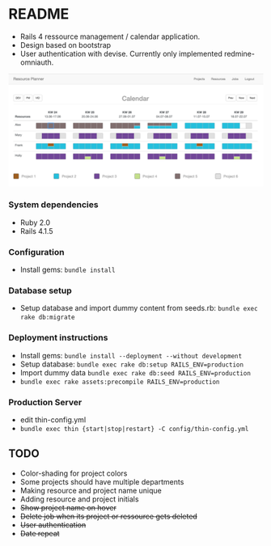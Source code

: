 # README

* Rails 4 ressource management / calendar application.
* Design based on bootstrap
* User authentication with devise. Currently only implemented redmine-omniauth.

![Screenshot 1](https://github.com/irmela/resource_management/blob/master/screenshot1.png)

### System dependencies
* Ruby 2.0
* Rails 4.1.5

### Configuration
* Install gems: `bundle install`

### Database setup
* Setup database and import dummy content from seeds.rb: `bundle exec rake db:migrate`

### Deployment instructions
* Install gems: `bundle install --deployment --without development`
* Setup database: `bundle exec rake db:setup RAILS_ENV=production`
* Import dummy data `bundle exec rake db:seed RAILS_ENV=production`
* `bundle exec rake assets:precompile RAILS_ENV=production`

### Production Server
* edit thin-config.yml
* `bundle exec thin {start|stop|restart} -C config/thin-config.yml`


## TODO

* Color-shading for project colors
* Some projects should have multiple departments
* Making resource and project name unique
* Adding resource and project initials
* <s>Show project name on hover</s>
* <s>Delete job when its project or ressource gets deleted</s>
* <s>User authentication</s>
* <s>Date repeat</s>
